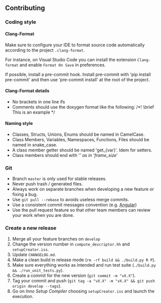 ## Contributing

### Coding style

#### Clang-Format

Make sure to configure your IDE to format source code automatically according to the project `.clang-format`.

For instance, on Visual Studio Code you can install the extension `Clang-format` and enable `Format On Save` in preferences.

If possible, install a pre-commit hook. Install pre-commit with 'pip install pre-commit' and then use 'pre-commit install' at the root of the project.

#### Clang-Format details

* No brackets in one line ifs
* Comments should use the doxygen format like the following: /*! \brief This is an example */

#### Naming style

* Classes, Structs, Unions, Enums should be named in CamelCase.
* Class Members, Variables, Namespaces, Functions, Files should be named in snake_case.
* A class member getter should be named 'get_{var}'. Idem for setters.
* Class members should end with '_' as in 'frame_size_'

### Git

- Branch `master` is only used for stable releases.
- Never push trash / generated files.
- Always work on separate branches when developing a new feature or fixing a bug.
- Use `git pull --rebase` to avoids useless merge commits.
- Use a consistent commit messages convention (e.g. [Angular](https://github.com/angular/angular/blob/master/CONTRIBUTING.md#commit))
- Use the pull request feature so that other team members can review your work when you are done.

### Create a new release

1. Merge all your feature branches on `develop`
2. Change the version number in `compute_descriptor.hh` and `setupCreator.iss`.
3. Update `CHANGELOG.md`.
4. Make a clean build in release mode (`rm -rf build && ./build.py R P`).
5. Make sure everything works as intended and run test suite (`./build.py && ./run_unit_tests.py`).
6. Create a commit for the new version (`git commit -m "vX.X"`).
7. Tag your commit and push (`git tag -a "vX.X" -m "vX.X" && git push origin develop --tags`).
8. Go on *Inno Setup Compiler* choosing `setupCreator.iss` and launch the execution.
